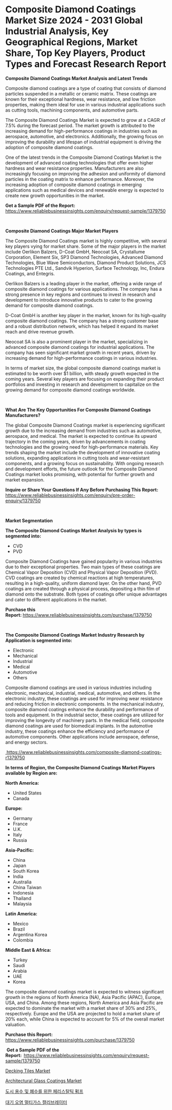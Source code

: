 <p><h1>Composite Diamond Coatings Market Size 2024 - 2031 Global Industrial Analysis, Key Geographical Regions, Market Share, Top Key Players, Product Types and Forecast Research Report</h1></p><p><strong>Composite Diamond Coatings Market Analysis and Latest Trends</strong></p>
<p><p>Composite diamond coatings are a type of coating that consists of diamond particles suspended in a metallic or ceramic matrix. These coatings are known for their exceptional hardness, wear resistance, and low friction properties, making them ideal for use in various industrial applications such as cutting tools, machining components, and automotive parts.</p><p>The Composite Diamond Coatings Market is expected to grow at a CAGR of 7.5% during the forecast period. The market growth is attributed to the increasing demand for high-performance coatings in industries such as aerospace, automotive, and electronics. Additionally, the growing focus on improving the durability and lifespan of industrial equipment is driving the adoption of composite diamond coatings.</p><p>One of the latest trends in the Composite Diamond Coatings Market is the development of advanced coating technologies that offer even higher hardness and wear resistance properties. Manufacturers are also increasingly focusing on improving the adhesion and uniformity of diamond particles in the coating matrix to enhance performance. Moreover, the increasing adoption of composite diamond coatings in emerging applications such as medical devices and renewable energy is expected to create new growth opportunities in the market.</p></p>
<p><strong>Get a Sample PDF of the Report:&nbsp;</strong> <a href="https://www.reliablebusinessinsights.com/enquiry/request-sample/1379750">https://www.reliablebusinessinsights.com/enquiry/request-sample/1379750</a></p>
<p>&nbsp;</p>
<p><strong>Composite Diamond Coatings Major Market Players</strong></p>
<p><p>The Composite Diamond Coatings market is highly competitive, with several key players vying for market share. Some of the major players in the market include Oerlikon Balzers, D-Coat GmbH, Neocoat SA, Crystallume Corporation, Element Six, SP3 Diamond Technologies, Advanced Diamond Technologies, Blue Wave Semiconductors, Diamond Product Solutions, JCS Technologies PTE Ltd., Sandvik Hyperion, Surface Technology, Inc, Endura Coatings, and Entegris.</p><p>Oerlikon Balzers is a leading player in the market, offering a wide range of composite diamond coatings for various applications. The company has a strong presence in key regions and continues to invest in research and development to introduce innovative products to cater to the growing demand for composite diamond coatings.</p><p>D-Coat GmbH is another key player in the market, known for its high-quality composite diamond coatings. The company has a strong customer base and a robust distribution network, which has helped it expand its market reach and drive revenue growth.</p><p>Neocoat SA is also a prominent player in the market, specializing in advanced composite diamond coatings for industrial applications. The company has seen significant market growth in recent years, driven by increasing demand for high-performance coatings in various industries.</p><p>In terms of market size, the global composite diamond coatings market is estimated to be worth over $1 billion, with steady growth expected in the coming years. Several key players are focusing on expanding their product portfolios and investing in research and development to capitalize on the growing demand for composite diamond coatings worldwide.</p></p>
<p>&nbsp;</p>
<p><strong>What Are The Key Opportunities For Composite Diamond Coatings Manufacturers?</strong></p>
<p><p>The global Composite Diamond Coatings market is experiencing significant growth due to the increasing demand from industries such as automotive, aerospace, and medical. The market is expected to continue its upward trajectory in the coming years, driven by advancements in coating technologies and the growing need for high-performance materials. Key trends shaping the market include the development of innovative coating solutions, expanding applications in cutting tools and wear-resistant components, and a growing focus on sustainability. With ongoing research and development efforts, the future outlook for the Composite Diamond Coatings market looks promising, with potential for further growth and market expansion.</p></p>
<p><strong>Inquire or Share Your Questions If Any Before Purchasing This Report:</strong> <a href="https://www.reliablebusinessinsights.com/enquiry/pre-order-enquiry/1379750">https://www.reliablebusinessinsights.com/enquiry/pre-order-enquiry/1379750</a></p>
<p>&nbsp;</p>
<p><strong>Market Segmentation</strong></p>
<p><strong>The Composite Diamond Coatings Market Analysis by types is segmented into:</strong></p>
<p><ul><li>CVD</li><li>PVD</li></ul></p>
<p><p>Composite Diamond Coatings have gained popularity in various industries due to their exceptional properties. Two main types of these coatings are Chemical Vapor Deposition (CVD) and Physical Vapor Deposition (PVD). CVD coatings are created by chemical reactions at high temperatures, resulting in a high-quality, uniform diamond layer. On the other hand, PVD coatings are created through a physical process, depositing a thin film of diamond onto the substrate. Both types of coatings offer unique advantages and cater to different applications in the market.</p></p>
<p><strong>Purchase this Report:&nbsp;</strong><a href="https://www.reliablebusinessinsights.com/purchase/1379750">https://www.reliablebusinessinsights.com/purchase/1379750</a></p>
<p>&nbsp;</p>
<p><strong>The Composite Diamond Coatings Market Industry Research by Application is segmented into:</strong></p>
<p><ul><li>Electronic</li><li>Mechanical</li><li>Industrial</li><li>Medical</li><li>Automotive</li><li>Others</li></ul></p>
<p><p>Composite diamond coatings are used in various industries including electronic, mechanical, industrial, medical, automotive, and others. In the electronic industry, these coatings are used for improving wear resistance and reducing friction in electronic components. In the mechanical industry, composite diamond coatings enhance the durability and performance of tools and equipment. In the industrial sector, these coatings are utilized for improving the longevity of machinery parts. In the medical field, composite diamond coatings are used for biomedical implants. In the automotive industry, these coatings enhance the efficiency and performance of automotive components. Other applications include aerospace, defense, and energy sectors.</p></p>
<p><a href="https://www.reliablebusinessinsights.com/composite-diamond-coatings-r1379750">&nbsp;https://www.reliablebusinessinsights.com/composite-diamond-coatings-r1379750</a></p>
<p><strong>In terms of Region, the Composite Diamond Coatings Market Players available by Region are:</strong></p>
<p>
    <p> <strong> North America: </strong>
        <ul>
            <li>United States</li>
            <li>Canada</li>
        </ul>
        </p> 
    <p> <strong> Europe: </strong>
        <ul>
            <li>Germany</li>
            <li>France</li>
            <li>U.K.</li>
            <li>Italy</li>
            <li>Russia</li>
        </ul>
        </p> 
    <p> <strong> Asia-Pacific: </strong>
        <ul>
            <li>China</li>
            <li>Japan</li>
            <li>South Korea</li>
            <li>India</li>
            <li>Australia</li>
            <li>China Taiwan</li>
            <li>Indonesia</li>
            <li>Thailand</li>
            <li>Malaysia</li>
        </ul>
        </p> 
    <p> <strong> Latin America: </strong>
        <ul>
            <li>Mexico</li>
            <li>Brazil</li>
            <li>Argentina Korea</li>
            <li>Colombia</li>
        </ul>
        </p> 
    <p> <strong> Middle East & Africa: </strong>
        <ul>
            <li>Turkey</li>
            <li>Saudi</li>
            <li>Arabia</li>
            <li>UAE</li>
            <li>Korea</li>
        </ul>
    </p>
    </p>
<p><p>The composite diamond coatings market is expected to witness significant growth in the regions of North America (NA), Asia Pacific (APAC), Europe, USA, and China. Among these regions, North America and Asia Pacific are expected to dominate the market with a market share of 30% and 25%, respectively. Europe and the USA are projected to hold a market share of 20% each, while China is expected to account for 5% of the overall market valuation.</p></p>
<p><strong>Purchase this Report: </strong><a href="https://www.reliablebusinessinsights.com/purchase/1379750">https://www.reliablebusinessinsights.com/purchase/1379750</a></p>
<p>&nbsp;<strong>Get a Sample PDF of the Report:&nbsp;&nbsp;</strong><a href="https://www.reliablebusinessinsights.com/enquiry/request-sample/1379750">https://www.reliablebusinessinsights.com/enquiry/request-sample/1379750</a></p>
<p><strong></strong></p>
<p><p><a href="https://github.com/zcbxbnir25/Market-Research-Report-List-1/blob/main/decking-tiles-market.md">Decking Tiles Market</a></p><p><a href="https://github.com/brendafegmorris532/Market-Research-Report-List-1/blob/main/architectural-glass-coatings-market.md">Architectural Glass Coatings Market</a></p><p><a href="https://medium.com/@dayanarunolfsdottir/%EC%84%B8%EA%B3%84%EC%A0%81%EC%9D%B8-%ED%8E%98%EB%A6%AC%EC%8A%A4%ED%85%94%ED%8B%B1-%ED%8E%8C%ED%94%84%EB%8A%94-2024%EB%85%84%EB%B6%80%ED%84%B0-2031%EB%85%84%EA%B9%8C%EC%A7%80%EC%9D%98-%EC%8B%9C%EC%9E%A5-%EC%84%B9%ED%84%B0%EC%9D%B8-%EC%8B%9C%EB%AF%BC%EC%9A%A9-%EB%AC%BC-%EB%B0%8F-%ED%8F%90%EC%88%98-%EC%B2%98%EB%A6%AC%EB%A5%BC-%EC%9C%84%ED%95%9C-%EC%9C%A0%ED%98%95-%EC%9D%91%EC%9A%A9-%EC%8B%9C%EC%9E%A5-%EC%B0%B8%EA%B0%80%EC%9E%90-%EC%A0%84%EB%9E%B5-%EC%A7%80%EC%97%AD-%EC%84%B1%EC%9E%A5-%EB%8F%99%ED%96%A5-%EB%B0%8F-%EB%AF%B8%EB%9E%98-%EC%98%88%EC%B8%A1%EC%9D%84-%EB%8B%A4%EB%A3%AC%EB%8B%A4-2f9ea1271ebb">도시 용수 및 폐수를 위한 페리스탈틱 펌프</a></p><p><a href="https://medium.com/@elod.85/%EB%8C%80%EA%B8%B0-%EC%98%A4%EC%97%BC-%EB%A9%80%ED%8B%B0%EA%B0%80%EC%8A%A4-%EA%B5%90%EC%A0%95%EA%B8%B0-%EC%8B%9C%EC%9E%A5-%EA%B7%9C%EB%AA%A8-%EC%A0%90%EC%9C%A0%EC%9C%A8-%EB%B0%8F-%ED%8A%B8%EB%A0%8C%EB%93%9C-%EB%B6%84%EC%84%9D-%EB%B3%B4%EA%B3%A0%EC%84%9C%EC%9D%98-%EC%A0%9C%ED%92%88-digital-analog-%EB%B0%8F-%EC%84%B8%EA%B7%B8%EB%A8%BC%ED%8A%B8-%EC%98%88%EC%B8%A1-2024-2031-2406f7a9bc06">대기 오염 멀티가스 캘리브레이터</a></p></p>